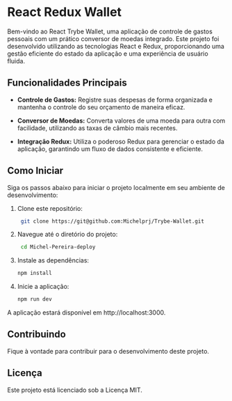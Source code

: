 # React Redux Wallet

Bem-vindo ao React Trybe Wallet, uma aplicação de controle de gastos pessoais com um prático conversor de moedas integrado. Este projeto foi desenvolvido utilizando as tecnologias React e Redux, proporcionando uma gestão eficiente do estado da aplicação e uma experiência de usuário fluida.

## Funcionalidades Principais

- **Controle de Gastos:** Registre suas despesas de forma organizada e mantenha o controle do seu orçamento de maneira eficaz.

- **Conversor de Moedas:** Converta valores de uma moeda para outra com facilidade, utilizando as taxas de câmbio mais recentes.

- **Integração Redux:** Utiliza o poderoso Redux para gerenciar o estado da aplicação, garantindo um fluxo de dados consistente e eficiente.

## Como Iniciar

Siga os passos abaixo para iniciar o projeto localmente em seu ambiente de desenvolvimento:

1. Clone este repositório:

   ```bash
    git clone https://git@github.com:Michelprj/Trybe-Wallet.git

2. Navegue até o diretório do projeto:

   ```bash
    cd Michel-Pereira-deploy

3. Instale as dependências:

    ```bash
    npm install

4. Inicie a aplicação:

    ```bash
    npm run dev

A aplicação estará disponível em http://localhost:3000.

## Contribuindo
Fique à vontade para contribuir para o desenvolvimento deste projeto.

## Licença
Este projeto está licenciado sob a Licença MIT.